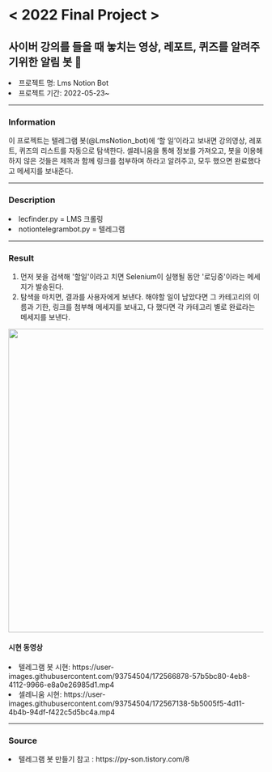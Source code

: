 # < 2022 Final Project >
## 사이버 강의를 들을 때 놓치는 영상, 레포트, 퀴즈를 알려주기위한 알림 봇 🤖

<li>프로젝트 명: Lms Notion Bot
<li>프로젝트 기간: 2022-05-23~

***
  
### Information
  
이 프로젝트는 텔레그램 봇(@LmsNotion_bot)에 ‘할 일’이라고 보내면 강의영상, 레포트, 퀴즈의 리스트를 자동으로 탐색한다. 셀레니움을 통해 정보를 가져오고, 봇을 이용해 하지 않은 것들은 제목과 함께 링크를 첨부하며 하라고 알려주고, 모두 했으면 완료했다고 메세지를 보내준다.
  
***
  
### Description
<li> lecfinder.py = LMS 크롤링 
<li> notiontelegrambot.py = 텔레그램 
  
***
  
### Result
1. 먼저 봇을 검색해 '할일'이라고 치면 Selenium이 실행될 동안 '로딩중'이라는 메세지가 발송된다.
2. 탐색을 마치면, 결과를 사용자에게 보낸다. 
   해야할 일이 남았다면 그 카테고리의 이름과 기한, 링크를 첨부해 메세지를 보내고, 다 했다면 각 카테고리 별로 완료라는 메세지를 보낸다.

<img src="https://user-images.githubusercontent.com/93754504/172563833-955d5064-cbe7-4914-9622-c421792b9c74.png"  width="800" height="600"/>

#### 시현 동영상
<li>텔레그램 봇 시현: https://user-images.githubusercontent.com/93754504/172566878-57b5bc80-4eb8-4112-9966-e8a0e26985d1.mp4
<li>셀레니움 시현: https://user-images.githubusercontent.com/93754504/172567138-5b5005f5-4d11-4b4b-94df-f422c5d5bc4a.mp4

***

### Source
<li>텔레그램 봇 만들기 참고 : 
https://py-son.tistory.com/8

